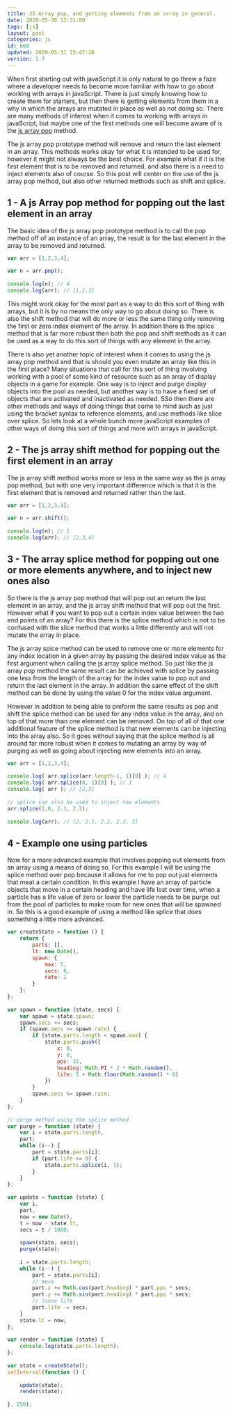 ```yaml
---
title: JS Array pop, and getting elements from an array in general.
date: 2020-05-30 13:31:00
tags: [js]
layout: post
categories: js
id: 660
updated: 2020-05-31 15:47:26
version: 1.7
---
```


When first starting out with javaScript it is only natural to go threw a faze where a developer needs to become more familiar with how to go about working with arrays in javaScript. There is just simply knowing how to create them for starters, but then there is getting elements from them in a why in which the arrays are mutated in place as well as not doing so. There are many methods of interest when it comes to working with arrays in javaScript, but maybe one of the first methods one will become aware of is the [js array pop](https://developer.mozilla.org/en-US/docs/Web/JavaScript/Reference/Global_Objects/Array/pop) method. 

The js array pop prototype method will remove and return the last element in an array. This methods works okay for what it is intended to be used for, however it might not always be the best choice. For example what if it is the first element that is to be removed and returned, and also there is a need to inject elements also of course. So this post will center on the use of the js array pop method, but also other returned methods such as shift and splice.

<!-- more -->

## 1 - A js Array pop method for popping out the last element in an array

The basic idea of the js array pop prototype method is to call the pop method off of an instance of an array, the result is for the last element in the array to be removed and returned.

```js
var arr = [1,2,3,4];
 
var n = arr.pop();
 
console.log(n); // 4
console.log(arr); // [1,2,3]
```

This might work okay for the most part as a way to do this sort of thing with arrays, but it is by no means the only way to go about doing so. There is also the shift method that will do more or less the same thing only removing the first or zero index element of the array. In addition there is the splice method that is far more robust then both the pop and shift methods as it can be used as a way to do this sort of things with any element in the array.

There is also yet another topic of interest when it comes to using the js array pop method and that is should you even mutate an array like this in the first place? Many situations that call for this sort of thing involving working with a pool of some kind of resource such as an array of display objects in a game for example. One way is to inject and purge display objects into the pool as needed, but another way is to have a fixed set of objects that are activated and inactivated as needed. SSo then there are other methods and ways of doing things that come to mind such as just using the bracket syntax to reference elements, and use methods like slice over splice. So lets look at a whole bunch more javaScript examples of other ways of doing this sort of things and more with arrays in javaScript.

## 2 - The js array shift method for popping out the first element in an array

The js array shift method works more or less in the same way as the js array pop method, but with one very important difference which is that it is the first element that is removed and returned rather than the last.

```js
var arr = [1,2,3,4];
 
var n = arr.shift();
 
console.log(n); // 1
console.log(arr); // [2,3,4]
```

## 3 - The array splice method for popping out one or more elements anywhere, and to inject new ones also

So there is the js array pop method that will pop out an return the last element in an array, and the js array shift method that will pop out the first. However what if you want to pop out a certain index value between the two end points of an array? For this there is the splice method which is not to be confused with the slice method that works a little differently and will not mutate the array in place.

The js array spice method can be used to remove one or more elements for any index location in a given array by passing the desired index value as the first argument when calling the js array splice method. So just like the js array pop method the same result can be achieved with splice by passing one less from the length of the array for the index value to pop out and return the last element in the array. In addition the same effect of the shift method can be done by using the value 0 for the index value argument. 

However in addition to being able to preform the same results as pop and shift the splice method can be used for any index value in the array, and on top of that more than one element can be removed. On top of all of that one additional feature of the splice method is that new elements can be injecting into the array also. So it goes without saying that the splice method is all around far more robust when it comes to mutating an array by way of purging as well as going about injecting new elements into an array.

```js
var arr = [1,2,3,4];
 
console.log( arr.splice(arr.length-1, 1)[0] ); // 4
console.log( arr.splice(0, 1)[0] ); // 1
console.log( arr ); // [2,3]
 
// splice can also be used to inject new elements
arr.splice(1,0, 2.1, 2.2);
 
console.log(arr); // [2, 2.1, 2.2, 2.3, 3]
```

## 4 - Example one using particles

Now for a  more advanced example that involves popping out elements from an array using a means of doing so. For this example I will be using the splice method over pop because it allows for me to pop out just elements that meat a certain condition. In this example I have an array of particle objects that move in a certain heading and have life lost over time, when a particle has a life value of zero or lower the particle needs to be purge out from the pool of particles to make room for new ones that will be spawned in. So this is a good example of using a method like splice that does something a little more advanced.

```js
var createState = function () {
    return {
        parts: [],
        lt: new Date(),
        spawn: {
            max: 5,
            secs: 0,
            rate: 1
        }
    };
};
 
var spawn = function (state, secs) {
    var spawn = state.spawn;
    spawn.secs += secs;
    if (spawn.secs >= spawn.rate) {
        if (state.parts.length < spawn.max) {
            state.parts.push({
                x: 0,
                y: 0,
                pps: 32,
                heading: Math.PI * 2 * Math.random(),
                life: 5 + Math.floor(Math.random() * 6)
            })
        }
        spawn.secs %= spawn.rate;
    }
};
 
// purge method using the splice method
var purge = function (state) {
    var i = state.parts.length,
    part;
    while (i--) {
        part = state.parts[i];
        if (part.life <= 0) {
            state.parts.splice(i, 1);
        }
    }
};
 
var update = function (state) {
    var i,
    part,
    now = new Date(),
    t = now - state.lt,
    secs = t / 1000;
 
    spawn(state, secs);
    purge(state);
 
    i = state.parts.length;
    while (i--) {
        part = state.parts[i];
        // move
        part.x += Math.cos(part.heading) * part.pps * secs;
        part.y += Math.sin(part.heading) * part.pps * secs;
        // loose life
        part.life -= secs;
    }
    state.lt = now;
};
 
var render = function (state) {
    console.log(state.parts.length);
};
 
var state = createState();
setInterval(function () {
 
    update(state);
    render(state);
 
}, 250);
```